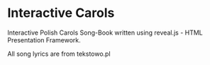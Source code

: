 # Interactive Carols
Interactive Polish Carols Song-Book written using reveal.js - HTML Presentation Framework.

All song lyrics are from tekstowo.pl
